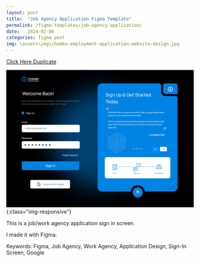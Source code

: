```yaml
---
layout: post
title:  "Job Agency Application Figma Template"
permalink: /figma-templates/job-agency-application/
date:   2024-02-06
categories: figma post
img: \assets\img\chamba-employment-application-website-design.jpg
---
```



<a class="button" href="https://www.figma.com/community/file/1336739061648100389/job-agency-application-website-design-chamba" target="_blank">Click Here Duplicate</a>

![image-title-here](\assets\img\chamba-employment-application-website-design.jpg){:class="img-responsive"}

This is a job/work agency application sign in screen. 

I made it with Figma.

Keywords: Figma, Job Agency, Work Agency, Application Design, Sign-In Screen, Google